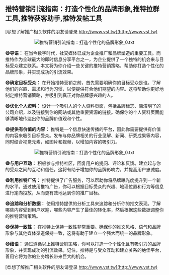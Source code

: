 ## **推特营销引流指南：打造个性化的品牌形象,推特拉群工具,推特获客助手,推特发帖工具**

[😍想了解推广相关软件的朋友请登录 http://www.vst.tw](http://www.vst.tw)

 <center><img src="https://vst.tw/MP4/tuiguang/png/2.png" alt="推特营销引流指南：打造个性化的品牌形象_0.txt"></center>

**😄导语：**
在当今数字时代，社交媒体已成为企业推广和品牌塑造的重要工具。而推特作为全球最大的即时信息分享平台之一，为企业提供了一个独特的机会来与目标受众建立联系。本文将为你介绍一些关键的推特营销策略，帮助你打造个性化的品牌形象，并实现成功的引流效果。

**😄确定目标受众：**
在开始推特营销之前，首先需要明确你的目标受众是谁。了解他们的兴趣、需求和行为习惯，以便提供符合他们期望的内容。这将帮助你更好地制定推特营销策略，并吸引到真正对你品牌感兴趣的人。

**😄优化个人资料：**
设计一个吸引人的个人资料页面，包括品牌标志、简洁明了的公司介绍，以及链接到你的网站或其他重要资源的链接。确保你的个人资料页面能够清晰地传达出你的品牌价值观和个性。

**😄提供有价值的内容：**
推特是一个信息快速传播的平台，因此你需要提供有价值的内容来吸引目标受众。发布与你品牌相关的行业见解、新闻、研究成果等内容，同时结合视觉元素，如图片和视频，以增加内容的吸引力。

 <center><img src="https://vst.tw/MP4/tuiguang/png/8.png" alt="推特营销引流指南：打造个性化的品牌形象_0.txt"></center>

**😄与用户互动：**
积极参与推特社区，回复用户的提问、评论和反馈。建立起与你的受众之间的互动和信任，这将有助于增加你的品牌影响力，并提高用户忠诚度。

**😄利用推特广告：**
推特提供了广告服务，可以帮助你将品牌曝光度提升到一个新的水平。通过使用推特广告，你可以根据目标受众的兴趣、地理位置和行为等信息进行定向投放，从而更有效地达到你的推广目标。

**😄追踪和分析数据：**
使用推特提供的分析工具来追踪和分析你的推文表现。了解哪些内容受到用户欢迎，哪些内容产生了最佳的转化率，然后根据这些数据调整你的推特营销策略。

**😄保持一致性：**
在推特上保持一致性非常重要。确保你的推文风格、语气和品牌形象与其他媒体渠道保持一致，这将有助于建立一个强大而统一的品牌形象。

**😄结语：**
通过遵循以上推特营销策略，你可以打造一个个性化且有吸引力的品牌形象，并实现成功的引流效果。记住，推特是与受众互动和建立关系的绝佳平台，善用它将为你的业务增长带来巨大的机会。

[😍想了解推广相关软件的朋友请登录 http://www.vst.tw](http://www.vst.tw)



